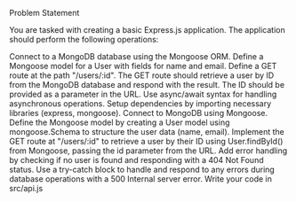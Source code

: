 Problem Statement 

You are tasked with creating a basic Express.js application. The application should perform the following operations:

Connect to a MongoDB database using the Mongoose ORM.
Define a Mongoose model for a User with fields for name and email.
Define a GET route at the path "/users/:id".
The GET route should retrieve a user by ID from the MongoDB database and respond with the result. The ID should be provided as a parameter in the URL.
Use async/await syntax for handling asynchronous operations.
Setup dependencies by importing necessary libraries (express, mongoose). Connect to MongoDB using Mongoose. Define the Mongoose model by creating a User model using mongoose.Schema to structure the user data (name, email). Implement the GET route at "/users/:id" to retrieve a user by their ID using User.findById() from Mongoose, passing the id parameter from the URL. Add error handling by checking if no user is found and responding with a 404 Not Found status. Use a try-catch block to handle and respond to any errors during database operations with a 500 Internal server error.
Write your code in src/api.js
